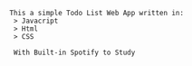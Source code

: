    This a simple Todo List Web App written in:
     > Javacript
     > Html
     > CSS

     With Built-in Spotify to Study
